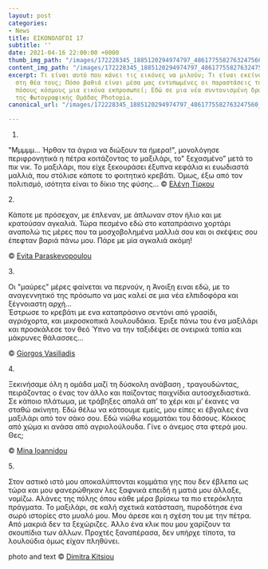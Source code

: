 ```yaml
---
layout: post
categories:
- News
title: ΕΙΚΟΝΟΛΟΓΟΙ 17
subtitle: ''
date: 2021-04-16 22:00:00 +0000
thumb_img_path: "/images/172228345_1885120294974797_4861775582763247560_n.jpeg"
content_img_path: "/images/172228345_1885120294974797_4861775582763247560_n.jpeg"
excerpt: Τι είναι αυτό που κάνει τις εικόνες να μιλούν; Τι είναι εκείνο που γεννιέται
  στη θέα τους; Πόσο βαθιά είναι μέσα μας εντυπωμένες οι παραστάσεις του κόσμου και
  πόσους κόσμους μια εικόνα εκπροσωπεί; Εδώ σε μια νέα συντονισμένη δράση με μέλη
  της Φωτογραφικής Ομάδας Photopia.
canonical_url: "/images/172228345_1885120294974797_4861775582763247560_n.jpeg"

---
```

1. 

"Μμμμμ... Ήρθαν τα άγρια να διώξουν τα ήμερα!", μονολόγησε περιφρονητικά η πέτρα κοιτάζοντας το μαξιλάρι, το" ξεχασμένο” μετά το πικ νικ. Το μαξιλάρι, που είχε ξεκουράσει έξυπνα κεφάλια κι ευωδιαστά μαλλιά, που στόλισε κάποτε το φοιτητικό κρεβάτι. Όμως, έξω από τον πολιτισμό, ισότητα είναι το δίκιο της φύσης…
© <a href="https://www.facebook.com/profile.php?id=100027611144938" target="blank"> Ελένη Τίρκου</a>

2\.

Κάποτε με πρόσεχαν, με έπλεναν, με άπλωναν στον ήλιο και με κρατούσαν αγκαλιά. Τώρα πεσμένο εδώ στο καταπράσινο χορτάρι αναπολώ τις μέρες που τα μοσχοβολημένα μαλλιά σου και οι σκέψεις σου έπεφταν βαριά πάνω μου. Πάρε με μία αγκαλιά ακόμη!

 © <a href="https://www.facebook.com/evitap" target="blank"> Evita Paraskevopoulou</a>

3\.

Οι "μαύρες" μέρες φαίνεται να περνούν, η Άνοιξη ειναι εδώ, με το αναγεννητικό της πρόσωπο να μας καλεί σε μια νέα ελπιδοφόρα και ξέγνοιαστη αρχή...  
Έστρωσε το κρεβάτι με ενα καταπράσινο σεντόνι από γρασίδι, αγριόχορτα, και μικροσκοπικά λουλουδάκια. Έριξε πάνω του ένα μαξιλάρι και προσκάλεσε τον θεό Ύπνο
να την ταξιδέψει σε ονειρικά τοπία και μάκρυνες θάλασσες…

© <a href="https://www.facebook.com/gvasiliadis" target="blank"> Giorgos Vasiliadis</a>

4\.

Ξεκινήσαμε όλη η ομάδα μαζί τη δύσκολη ανάβαση , τραγουδώντας, πειράζοντας ο ένας τον άλλο και παίζοντας παιχνίδια αυτοσχεδιαστικά. Σε κάποιο πλάτωμα, με τράβηξες απαλά απ’ το χέρι και μ’ έκανες να σταθώ ακίνητη. Εδώ θέλω να κάτσουμε εμείς, μου είπες κι έβγαλες ένα μαξιλάρι από τον σάκο σου. Εδώ νιώθω κομματάκι του δάσους. Κόκκος από χώμα κι ανάσα από αγριολούλουδα. Γίνε ο άνεμος στα φτερά μου. Θες;

© <a href="https://www.facebook.com/mina.ioannidou.58" target="blank"> Mina Ioannidou </a>

5\.

Στον αστικό ιστό μου αποκαλύπτονται κομμάτια γης που δεν έβλεπα ως τώρα και μου φανερώθηκαν λες ξαφνικά επειδή η ματιά μου άλλαξε, νομίζω.  Αλάνες της πόλης όπου κάθε μέρα βρίσκω τα πιο ετερόκλητα πράγματα.   Το μαξιλάρι, σε καλή σχετικά κατάσταση, πυροδότησε ένα σωρό ιστορίες στο μυαλό μου.  Μου άρεσε και η σχέση του με την πέτρα. Aπό μακριά δεν τα ξεχώριζες.  Άλλο ένα κλικ που μου χαρίζουν τα σκουπίδια των άλλων.  Προχτές ξαναπέρασα, δεν υπήρχε τίποτα, τα λουλούδια όμως είχαν πληθύνει.

photo and text © <a href="https://www.facebook.com/dimitra.kitsiou" target="blank"> Dimitra Kitsiou</a>